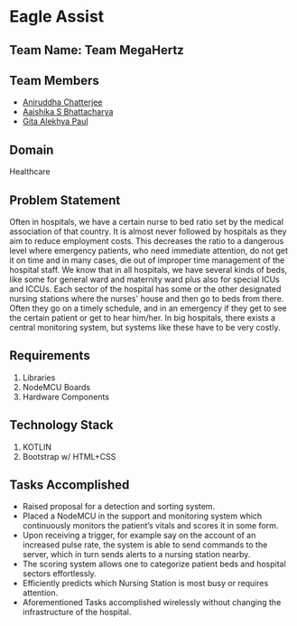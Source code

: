 # Eagle Assist

## Team Name: Team MegaHertz

## Team Members
* [Aniruddha Chatterjee](https://github.com/ruddha2001)
* [Aaishika S Bhattacharya](https://github.com/aaishikasb)
* [Gita Alekhya Paul](https://github.com/gitaalekhyapaul)

## Domain
Healthcare

## Problem Statement
Often in hospitals, we have a certain nurse to bed ratio set by the medical association of that country. It is almost never followed by hospitals as they aim to reduce employment costs. This decreases the ratio to a dangerous level where emergency patients, who need immediate attention, do not get it on time and in many cases, die out of improper time management of the hospital staff.
We know that in all hospitals, we have several kinds of beds, like some for general ward and maternity ward plus also for special ICUs and ICCUs. Each sector of the hospital has some or the other designated nursing stations where the nurses' house and then go to beds from there. Often they go on a timely schedule, and in an emergency if they get to see the certain patient or get to hear him/her. In big hospitals, there exists a central monitoring system, but systems like these have to be very costly.

## Requirements
1. Libraries
2. NodeMCU Boards
3. Hardware Components

## Technology Stack
1. KOTLIN
2. Bootstrap w/ HTML+CSS

## Tasks Accomplished
- Raised proposal for a detection and sorting system.
- Placed a NodeMCU in the support and monitoring system which continuously monitors the patient’s vitals and scores it in some form.
- Upon receiving a trigger, for example say on the account of an increased pulse rate, the system is able to send commands to the server, which in turn sends alerts to a nursing station nearby.
- The scoring system allows one to categorize patient beds and hospital sectors effortlessly.
- Efficiently predicts which Nursing Station is most busy or requires attention.
- Aforementioned Tasks accomplished wirelessly without changing the infrastructure of the hospital.